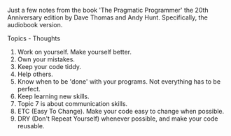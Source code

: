 Just a few notes from the book 'The Pragmatic Programmer' the 20th Anniversary edition by Dave Thomas and Andy Hunt. Specifically, the audiobook version.

Topics    -   Thoughts
1)  Work on yourself. Make yourself better.
2)  Own your mistakes.
3)  Keep your code tiddy. 
4)  Help others.
5)  Know when to be 'done' with your programs. Not everything has to be perfect.
6)  Keep learning new skills.
7)  Topic 7 is about communication skills.
8)  ETC (Easy To Change). Make your code easy to change when possible.
9)  DRY (Don't Repeat Yourself) whenever possible, and make your code reusable.


